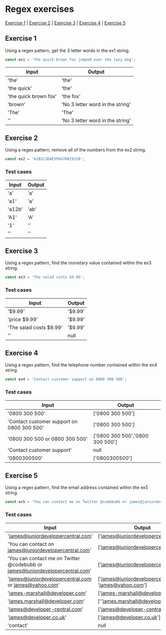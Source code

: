 # Regex exercises

[Exercise 1](#exercise-1) | [Exercise 2](#exercise-2) | [Exercise 3](#exercise-3) | [Exercise 4](#exercise-4) | [Exercise 5](#exercise-5) 

## Exercise 1

Using a regex pattern, get the 3 letter words in the ex1 string.

```javascript
const ex1 = 'The quick brown fox jumped over the lazy dog';
```

|Input|Output|
|-----|------|
|'the'|'the' |
|'the quick'|'the'|
|'the quick brown fox'|'the fox'|
|'brown' |'No 3 letter word in the string'|
|'The' | 'The' |
| '' | 'No 3 letter word in the string' |

## Exercise 2
Using a regex pattern, remove all of the numbers from the ex2 string.

 ```javascript
 const ex2 = 'A1B2C3D4E5F6G7H8I9J10';
 ```

 ### Test cases

|Input|Output|
|-----|------|
|'a'  |'a'   |
|'a1' |'a'   |
|'a12b'|'ab' |
|'A1'  |'A'  |
|'1'   |''   |
|''    |''   |

## Exercise 3
Using a regex pattern, find the monetary value contained within the ex3 string.

```javascript
const ex3 = 'The salad costs $9.99';
```

### Test cases

|Input|Output|
|-----|------|
|'$9.99'|'$9.99'|
|'price $9.99'|'$9.99'|
|'The salad costs $9.99'|'$9.99'|
|''|null|


## Exercise 4
Using a regex pattern, find the telephone number contained within the ex4 string.

```javascript
const ex4 = 'Contact customer support on 0800 300 500';
```

### Test cases

|Input|Output|
|-----|------|
|'0800 300 500'|['0800 300 500']|
|'Contact customer support on 0800 300 500'|['0800 300 500']|
|'0800 300 500 or 0800 300 500'|['0800 300 500','0800 300 500']
|'Contact customer support'|null|
|'0800300500'| ['0800300500']|


## Exercise 5
Using a regex pattern, find the email address contained within the ex5 string.

```javascript
const ex5 = 'You can contact me on Twitter @codebubb or james@juniordevelopercentral.com';
```
### Test cases

|Input|Output|
|-----|------|
|'james@juniordevelopercentral.com'|['james@juniordevelopercentral.com']|
|'You can contact on james@juniordevelopercentral.com'|['james@juniordevelopercentral.com']|
|'You can contact me on Twitter @codebubb or james@juniordevelopercentral.com'|['james@juniordevelopercentral.com']|
|'james@juniordevelopercentral.com or james@yahoo.com'|['james@juniordevelopercentral.com', 'james@yahoo.com']|
|'james-marshall@developer.com'|['james-marshall@developer.com']|
|'james.marshall@developer.com'|[''james.marshall@developer.com']|
|'james@developer-central.com'|['james@developer-central.com']|
|'james@developer.co.uk'|['james@developer.co.uk']|
|'contact'|null|


